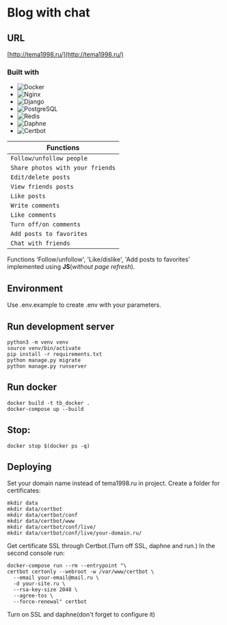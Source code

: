 # Blog with chat

## URL
[http://tema1998.ru/](http://tema1998.ru/)

### Built with

* ![Docker][Docker]
* ![Nginx][Nginx]
* ![Django][Django]
* ![PostgreSQL][PostgreSQL]
* ![Redis][Redis]
* ![Daphne][Daphne]
* ![Certbot][Certbot]


Functions |
-- |
`Follow/unfollow people` |
`Share photos with your friends` |
`Edit/delete posts` |
`View friends posts` |
`Like posts` |
`Write comments` |
`Like comments` |
`Turn off/on comments` |
`Add posts to favorites` |
`Chat with friends` |

Functions 'Follow/unfollow', 'Like/dislike', 'Add posts to favorites' implemented using **JS**(*without page refresh*).

## Environment
Use .env.example to create .env with your parameters.

## Run development server

```
python3 -m venv venv
source venv/bin/activate
pip install -r requirements.txt
python manage.py migrate
python manage.py runserver
```

## Run docker
```
docker build -t tb_docker .
docker-compose up --build
```
## Stop:
```
docker stop $(docker ps -q)
```
## Deploying
Set your domain name instead of tema1998.ru in project.
Create a folder for certificates:
```
mkdir data
mkdir data/certbot
mkdir data/certbot/conf
mkdir data/certbot/www
mkdir data/certbot/conf/live/
mkdir data/certbot/conf/live/your-domain.ru/
```
Get certificate SSL through Certbot.(Turn off SSL, daphne and run.) In the second console run:
```
docker-compose run --rm --entrypoint "\
certbot certonly --webroot -w /var/www/certbot \
  --email your-email@mail.ru \
  -d your-site.ru \
  --rsa-key-size 2048 \
  --agree-tos \
  --force-renewal" certbot
```
Turn on SSL and daphne(don't forget to configure it)

[Docker]: https://img.shields.io/badge/docker-000000?style=for-the-badge&logo=docker&logoColor=blue
[Django]: https://img.shields.io/badge/django-000000?style=for-the-badge&logo=django&logoColor=white
[PostgreSQL]: https://img.shields.io/badge/postgresql-000000?style=for-the-badge&logo=postgresql&logoColor=blue
[Celery]: https://img.shields.io/badge/celery-000000?style=for-the-badge&logo=celery&logoColor=green
[Redis]: https://img.shields.io/badge/redis-000000?style=for-the-badge&logo=redis&logoColor=red
[Nginx]: https://img.shields.io/badge/nginx-000000?style=for-the-badge&logo=nginx&logoColor=green
[Daphne]: https://img.shields.io/badge/daphne-000000?style=for-the-badge&logo=daphne&logoColor=green
[Certbot]: https://img.shields.io/badge/certbot-000000?style=for-the-badge&logo=certbot&logoColor=green

